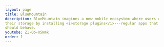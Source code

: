 ```yaml
---
layout: page
title: BlueMountain
description: BlueMountain imagines a new mobile ecosystem where users can customize the behavior of
their storage by installing <i>storage plugins</i>---regular apps that control how read/write calls
should behave.
youtube: Z1-0o-X5Nmk
order: 1
---
```

